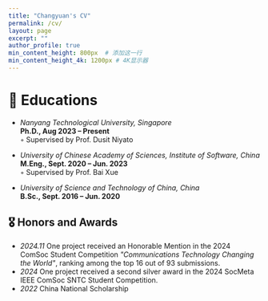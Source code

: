 ```yaml
---
title: "Changyuan's CV"
permalink: /cv/
layout: page
excerpt: ""
author_profile: true
min_content_height: 800px  # 添加这一行
min_content_height_4k: 1200px # 4K显示器
---
```




# 📖 Educations
- *Nanyang Technological University, Singapore*  
**Ph.D., Aug 2023 – Present**  
◦ Supervised by Prof. Dusit Niyato

- *University of Chinese Academy of Sciences, Institute of Software, China* <br/>
**M.Eng., Sept. 2020 – Jun. 2023**  
◦ Supervised by Prof. Bai Xue

- *University of Science and Technology of China, China* <br/>
**B.Sc., Sept. 2016 – Jun. 2020**  




## 🎖 Honors and Awards
- *2024.11* One project received an Honorable Mention in the 2024 ComSoc Student Competition *"Communications Technology Changing the World"*, ranking among the top 16 out of 93 submissions.
- *2024* One project received a second silver award in the 2024 SocMeta IEEE ComSoc SNTC Student Competition.
- *2022* China National Scholarship



<div style="min-height: 600px;"></div>

